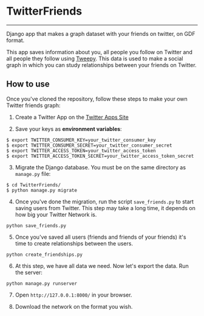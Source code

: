 # TwitterFriends

------
Django app that makes a graph dataset with your friends on twitter, on GDF format.

This app saves information about you, all people you follow on Twitter and all people they follow using [Tweepy](https://github.com/tweepy/tweepy). This data is used to make a social graph in which you can study relationships between your friends on Twitter.

## How to use

Once you've cloned the repository, follow these steps to make your own Twitter friends graph:

1. Create a Twitter App on the [Twitter Apps Site](https://apps.twitter.com/)

2. Save your keys as __environment variables__:

  ```
  $ export TWITTER_CONSUMER_KEY=your_twitter_consumer_key
  $ export TWITTER_CONSUMER_SECRET=your_twitter_consumer_secret
  $ export TWITTER_ACCESS_TOKEN=your_twitter_access_token
  $ export TWITTER_ACCESS_TOKEN_SECRET=your_twitter_access_token_secret
  ```

3. Migrate the Django database. You must be on the same directory as `manage.py` file:

  ```
  $ cd TwitterFriends/
  $ python manage.py migrate
  ```

4. Once you've done the migration, run the script `save_friends.py` to start saving users from Twitter. This step may take a long time, it depends on how big your Twitter Network is.

  ```
  python save_friends.py
  ```

5. Once you've saved all users (friends and friends of your friends) it's time to create relationships between the users.

  ```
  python create_friendships.py
  ```

6. At this step, we have all data we need. Now let's export the data. Run the server:

  ```
  python manage.py runserver
  ```

7. Open `http://127.0.0.1:8000/` in your browser.

8. Download the network on the format you wish.
